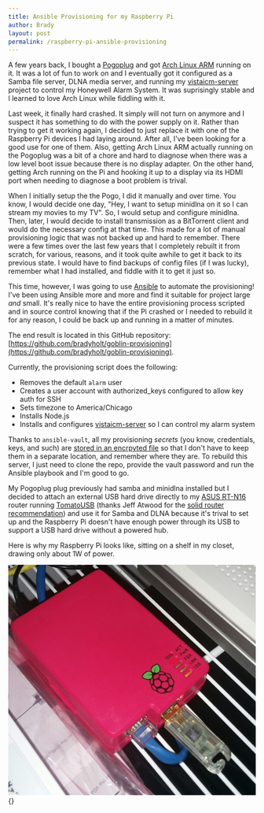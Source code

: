```yaml
---
title: Ansible Provisioning for my Raspberry Pi
author: Brady
layout: post
permalink: /raspberry-pi-ansible-provisioning
---
```


A few years back, I bought a <a href="/my-pogoplug-geek-toy/">Pogoplug</a> and got <a href="https://archlinuxarm.org/">Arch Linux ARM</a> running on it.  It was a lot of fun to work on and I eventually got it configured as a Samba file server, DLNA media server, and running my <a href="/vistaicm-server">vistaicm-server</a> project to control my Honeywell Alarm System.  It was suprisingly stable and I learned to love Arch Linux while fiddling with it.

Last week, it finally hard crashed.  It simply will not turn on anymore and I suspect it has something to do with the power supply on it.  Rather than trying to get it working again, I decided to just replace it with one of the Raspberry Pi devices I had laying around.  After all, I've been looking for a good use for one of them.  Also, getting Arch Linux ARM actually running on the Pogoplug was a bit of a chore and hard to diagnose when there was a low level boot issue because there is no display adapter.  On the other hand, getting Arch running on the Pi and hooking it up to a display via its HDMI port when needing to diagnose a boot problem is trival.

When I initially setup the the Pogo, I did it manually and over time.  You know, I would decide one day, "Hey, I want to setup minidlna on it so I can stream my movies to my TV".  So, I would setup and configure minidlna.  Then, later, I would decide to install transmission as a BitTorrent client and would do the necessary config at that time.  This made for a lot of manual provisioning logic that was not backed up and hard to remember.  There were a few times over the last few years that I completely rebuilt it from scratch, for various, reasons, and it took quite awhile to get it back to its previous state.  I would have to find backups of config files (if I was lucky), remember what I had installed, and fiddle with it to get it just so.

This time, however, I was going to use <a href="https://www.ansible.com/">Ansible</a> to automate the provisioning!  I've been using Ansible more and more and find it suitable for project large _and_ small.  It's really nice to have the entire provisioning process scripted and in source control knowing that if the Pi crashed or I needed to rebuild it for any reason, I could be back up and running in a matter of minutes.

The end result is located in this GitHub repository: [https://github.com/bradyholt/goblin-provisioning](https://github.com/bradyholt/goblin-provisioning).

Currently, the provisioning script does the following:

- Removes the default `alarm` user
- Creates a user account with authorized_keys configured to allow key auth for SSH
- Sets timezone to America/Chicago
- Installs Node.js
- Installs and configures [vistaicm-server](https://github.com/bradyholt/vistaicm-server) so I can control my alarm system

Thanks to `ansible-vault`, all my provisioning _secrets_ (you know, credentials, keys, and such) are [stored in an encrpyted file](https://github.com/bradyholt/goblin-provisioning/blob/master/secrets.yml) so that I don't have to keep them in a separate location, and remember where they are.  To rebuild this server, I just need to clone the repo, provide the vault password and run the Ansible playbook and I'm good to go.
 
My Pogoplug plug previously had samba and minidlna installed but I decided to attach an external USB hard drive directly to my [ASUS RT-N16](https://www.amazon.com/dp/B00387G6R8) router running [TomatoUSB](http://tomato.groov.pl/) (thanks Jeff Atwood for the [solid router recommendation](https://blog.codinghorror.com/because-everyone-still-needs-a-router/)) and use it for Samba and DLNA because it's trival to set up and the Raspberry Pi doesn't have enough power through its USB to support a USB hard drive without a powered hub.

Here is why my Raspberry Pi looks like, sitting on a shelf in my closet, drawing only about 1W of power.

![Raspberry Pi](/media/raspberry-pi-goblin.png){}
